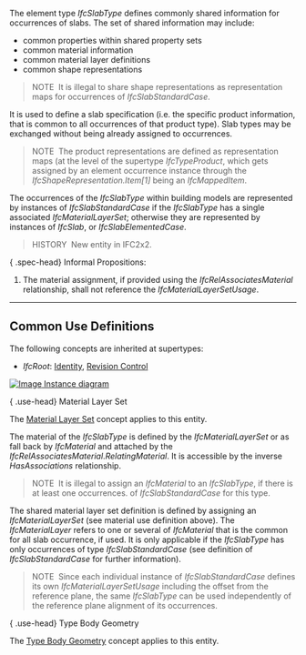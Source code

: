 ﻿The element type _IfcSlabType_ defines commonly shared information for occurrences of slabs. The set of shared information may include:

* common properties within shared property sets
* common material information
* common material layer definitions
* common shape representations

> NOTE&nbsp; It is illegal to share shape representations as representation maps for occurrences of _IfcSlabStandardCase_.

It is used to define a slab specification (i.e. the specific product information, that is common to all occurrences of that product type). Slab types may be exchanged without being already assigned to occurrences.

> NOTE&nbsp; The product representations are defined as representation maps (at the level of the supertype _IfcTypeProduct_, which gets assigned by an element occurrence instance through the _IfcShapeRepresentation.Item[1]_ being an _IfcMappedItem_.

The occurrences of the _IfcSlabType_ within building models are represented by instances of _IfcSlabStandardCase_ if the _IfcSlabType_ has a single associated _IfcMaterialLayerSet_; otherwise they are represented by instances of _IfcSlab_, or _IfcSlabElementedCase_.

> HISTORY&nbsp; New entity in IFC2x2.

{ .spec-head}
Informal Propositions:

1. The material assignment, if provided using the _IfcRelAssociatesMaterial_ relationship, shall not reference the _IfcMaterialLayerSetUsage_.

___
## Common Use Definitions
The following concepts are inherited at supertypes:

* _IfcRoot_: [Identity](../../templates/identity.htm), [Revision Control](../../templates/revision-control.htm)

[![Image](../../../img/diagram.png)&nbsp;Instance diagram](../../../annex/annex-d/common-use-definitions/ifcslabtype.htm)

{ .use-head}
Material Layer Set

The [Material Layer Set](../../templates/material-layer-set.htm) concept applies to this entity.

The material of the _IfcSlabType_ is defined by the _IfcMaterialLayerSet_ or as fall back by _IfcMaterial_ and attached by the _IfcRelAssociatesMaterial_._RelatingMaterial_. It is accessible by the inverse _HasAssociations_ relationship.

> NOTE&nbsp; It is illegal to assign an _IfcMaterial_ to an _IfcSlabType_, if there is at least one occurrences. of _IfcSlabStandardCase_ for this type.

The shared material layer set definition is defined by assigning an _IfcMaterialLayerSet_ (see material use definition above). The _IfcMaterialLayer_ refers to one or several of _IfcMaterial_ that is the common for all slab occurrence, if used. It is only applicable if the _IfcSlabType_ has only occurrences of type _IfcSlabStandardCase_ (see definition of _IfcSlabStandardCase_ for further information).

> NOTE&nbsp; Since each individual instance of _IfcSlabStandardCase_ defines its own _IfcMaterialLayerSetUsage_ including the offset from the reference plane, the same _IfcSlabType_ can be used independently of the reference plane alignment of its occurrences.

  
  
{ .use-head}
Type Body Geometry

The [Type Body Geometry](../../templates/type-body-geometry.htm) concept applies to this entity.
